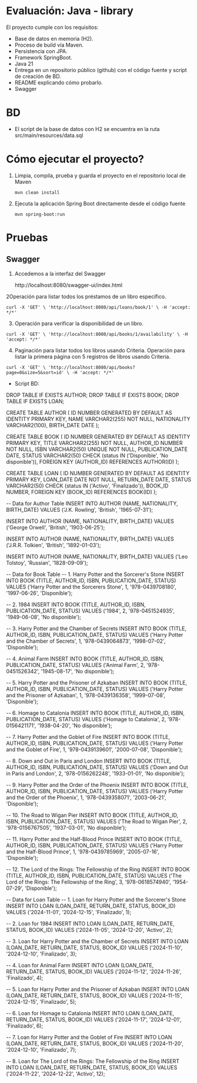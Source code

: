 # Evaluación: Java - library

El proyecto cumple con los requisitos:

- Base de datos en memoria (H2).
- Proceso de build vía Maven.
- Persistencia con JPA.
- Framework SpringBoot.
- Java 21
- Entrega en un repositorio público (github) con el código fuente y script de creación de BD.
- README explicando cómo probarlo.
- Swagger

# BD

- El script de la base de datos con H2 se encuentra en la ruta src/main/resources/data.sql

# Cómo ejecutar el proyecto?

1. Limpia, compila, prueba y guarda el proyecto en el repositorio local de Maven

   `mvn clean install`

2. Ejecuta la aplicación Spring Boot directamente desde el código fuente

   `mvn spring-boot:run`

# Pruebas

## Swagger

1. Accedemos a la interfaz del Swagger

   http://localhost:8080/swagger-ui/index.html

2Operación para listar todos los préstamos de un libro específico.

`curl -X 'GET' \
  'http://localhost:8080/api/loans/book/1' \
  -H 'accept: */*'`

3. Operación para verificar la disponibilidad de un libro.

`curl -X 'GET' \
  'http://localhost:8080/api/books/1/availability' \
  -H 'accept: */*'`

4. Paginación para listar todos los libros usando Criteria. Operación para listar la primera página con 5 registros de libros usando Criteria.

`curl -X 'GET' \
  'http://localhost:8080/api/books?page=0&size=5&sort=id' \
  -H 'accept: */*'`

- Script BD:

DROP TABLE IF EXISTS AUTHOR;
DROP TABLE IF EXISTS BOOK;
DROP TABLE IF EXISTS LOAN;

CREATE TABLE AUTHOR (
ID NUMBER GENERATED BY DEFAULT AS IDENTITY PRIMARY KEY,
NAME VARCHAR2(255) NOT NULL,
NATIONALITY VARCHAR2(100),
BIRTH_DATE DATE
);

CREATE TABLE BOOK (
ID NUMBER GENERATED BY DEFAULT AS IDENTITY PRIMARY KEY,
TITLE VARCHAR2(255) NOT NULL,
AUTHOR_ID NUMBER NOT NULL,
ISBN VARCHAR2(50) UNIQUE NOT NULL,
PUBLICATION_DATE DATE,
STATUS VARCHAR2(50) CHECK (status IN ('Disponible', 'No disponible')),
FOREIGN KEY (AUTHOR_ID) REFERENCES AUTHOR(ID)
);

CREATE TABLE LOAN (
ID NUMBER GENERATED BY DEFAULT AS IDENTITY PRIMARY KEY,
LOAN_DATE DATE NOT NULL,
RETURN_DATE DATE,
STATUS VARCHAR2(50) CHECK (status IN ('Activo', 'Finalizado')),
BOOK_ID NUMBER,
FOREIGN KEY (BOOK_ID) REFERENCES BOOK(ID)
);

-- Data for Author Table
INSERT INTO AUTHOR (NAME, NATIONALITY, BIRTH_DATE)
VALUES ('J.K. Rowling', 'British', '1965-07-31');

INSERT INTO AUTHOR (NAME, NATIONALITY, BIRTH_DATE)
VALUES ('George Orwell', 'British', '1903-06-25');

INSERT INTO AUTHOR (NAME, NATIONALITY, BIRTH_DATE)
VALUES ('J.R.R. Tolkien', 'British', '1892-01-03');

INSERT INTO AUTHOR (NAME, NATIONALITY, BIRTH_DATE)
VALUES ('Leo Tolstoy', 'Russian', '1828-09-09');

-- Data for Book Table
-- 1. Harry Potter and the Sorcerer's Stone
INSERT INTO BOOK (TITLE, AUTHOR_ID, ISBN, PUBLICATION_DATE, STATUS)
VALUES ('Harry Potter and the Sorcerers Stone', 1, '978-0439708180', '1997-06-26', 'Disponible');

-- 2. 1984
INSERT INTO BOOK (TITLE, AUTHOR_ID, ISBN, PUBLICATION_DATE, STATUS)
VALUES ('1984', 2, '978-0451524935', '1949-06-08', 'No disponible');

-- 3. Harry Potter and the Chamber of Secrets
INSERT INTO BOOK (TITLE, AUTHOR_ID, ISBN, PUBLICATION_DATE, STATUS)
VALUES ('Harry Potter and the Chamber of Secrets', 1, '978-0439064873', '1998-07-02', 'Disponible');

-- 4. Animal Farm
INSERT INTO BOOK (TITLE, AUTHOR_ID, ISBN, PUBLICATION_DATE, STATUS)
VALUES ('Animal Farm', 2, '978-0451526342', '1945-08-17', 'No disponible');

-- 5. Harry Potter and the Prisoner of Azkaban
INSERT INTO BOOK (TITLE, AUTHOR_ID, ISBN, PUBLICATION_DATE, STATUS)
VALUES ('Harry Potter and the Prisoner of Azkaban', 1, '978-0439136358', '1999-07-08', 'Disponible');

-- 6. Homage to Catalonia
INSERT INTO BOOK (TITLE, AUTHOR_ID, ISBN, PUBLICATION_DATE, STATUS)
VALUES ('Homage to Catalonia', 2, '978-0156421171', '1938-04-20', 'No disponible');

-- 7. Harry Potter and the Goblet of Fire
INSERT INTO BOOK (TITLE, AUTHOR_ID, ISBN, PUBLICATION_DATE, STATUS)
VALUES ('Harry Potter and the Goblet of Fire', 1, '978-0439139601', '2000-07-08', 'Disponible');

-- 8. Down and Out in Paris and London
INSERT INTO BOOK (TITLE, AUTHOR_ID, ISBN, PUBLICATION_DATE, STATUS)
VALUES ('Down and Out in Paris and London', 2, '978-0156262248', '1933-01-01', 'No disponible');

-- 9. Harry Potter and the Order of the Phoenix
INSERT INTO BOOK (TITLE, AUTHOR_ID, ISBN, PUBLICATION_DATE, STATUS)
VALUES ('Harry Potter and the Order of the Phoenix', 1, '978-0439358071', '2003-06-21', 'Disponible');

-- 10. The Road to Wigan Pier
INSERT INTO BOOK (TITLE, AUTHOR_ID, ISBN, PUBLICATION_DATE, STATUS)
VALUES ('The Road to Wigan Pier', 2, '978-0156767505', '1937-03-01', 'No disponible');

-- 11. Harry Potter and the Half-Blood Prince
INSERT INTO BOOK (TITLE, AUTHOR_ID, ISBN, PUBLICATION_DATE, STATUS)
VALUES ('Harry Potter and the Half-Blood Prince', 1, '978-0439785969', '2005-07-16', 'Disponible');

-- 12. The Lord of the Rings: The Fellowship of the Ring
INSERT INTO BOOK (TITLE, AUTHOR_ID, ISBN, PUBLICATION_DATE, STATUS)
VALUES ('The Lord of the Rings: The Fellowship of the Ring', 3, '978-0618574940', '1954-07-29', 'Disponible');

-- Data for Loan Table
-- 1. Loan for Harry Potter and the Sorcerer's Stone
INSERT INTO LOAN (LOAN_DATE, RETURN_DATE, STATUS, BOOK_ID)
VALUES ('2024-11-01', '2024-12-15', 'Finalizado', 1);

-- 2. Loan for 1984
INSERT INTO LOAN (LOAN_DATE, RETURN_DATE, STATUS, BOOK_ID)
VALUES ('2024-11-05', '2024-12-20', 'Activo', 2);

-- 3. Loan for Harry Potter and the Chamber of Secrets
INSERT INTO LOAN (LOAN_DATE, RETURN_DATE, STATUS, BOOK_ID)
VALUES ('2024-11-10', '2024-12-10', 'Finalizado', 3);

-- 4. Loan for Animal Farm
INSERT INTO LOAN (LOAN_DATE, RETURN_DATE, STATUS, BOOK_ID)
VALUES ('2024-11-12', '2024-11-26', 'Finalizado', 4);

-- 5. Loan for Harry Potter and the Prisoner of Azkaban
INSERT INTO LOAN (LOAN_DATE, RETURN_DATE, STATUS, BOOK_ID)
VALUES ('2024-11-15', '2024-12-15', 'Finalizado', 5);

-- 6. Loan for Homage to Catalonia
INSERT INTO LOAN (LOAN_DATE, RETURN_DATE, STATUS, BOOK_ID)
VALUES ('2024-11-17', '2024-12-01', 'Finalizado', 6);

-- 7. Loan for Harry Potter and the Goblet of Fire
INSERT INTO LOAN (LOAN_DATE, RETURN_DATE, STATUS, BOOK_ID)
VALUES ('2024-11-20', '2024-12-10', 'Finalizado', 7);

-- 8. Loan for The Lord of the Rings: The Fellowship of the Ring
INSERT INTO LOAN (LOAN_DATE, RETURN_DATE, STATUS, BOOK_ID)
VALUES ('2024-11-22', '2024-12-22', 'Activo', 12);


